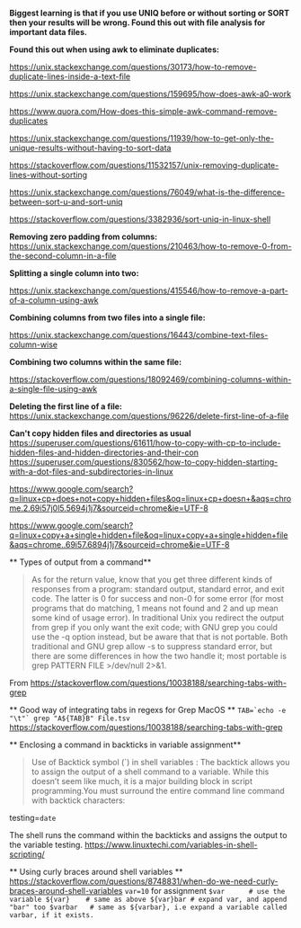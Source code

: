 **Biggest learning is that if you use UNIQ before or without sorting or SORT then your results will be wrong. Found this out with file analysis for important data files.**

**Found this out when using awk to eliminate duplicates:**

https://unix.stackexchange.com/questions/30173/how-to-remove-duplicate-lines-inside-a-text-file

https://unix.stackexchange.com/questions/159695/how-does-awk-a0-work

https://www.quora.com/How-does-this-simple-awk-command-remove-duplicates

https://unix.stackexchange.com/questions/11939/how-to-get-only-the-unique-results-without-having-to-sort-data

https://stackoverflow.com/questions/11532157/unix-removing-duplicate-lines-without-sorting

https://unix.stackexchange.com/questions/76049/what-is-the-difference-between-sort-u-and-sort-uniq

https://stackoverflow.com/questions/3382936/sort-uniq-in-linux-shell

**Removing zero padding from columns:**
https://unix.stackexchange.com/questions/210463/how-to-remove-0-from-the-second-column-in-a-file


**Splitting a single column into two:**

https://unix.stackexchange.com/questions/415546/how-to-remove-a-part-of-a-column-using-awk

**Combining columns from two files into a single file:**

https://unix.stackexchange.com/questions/16443/combine-text-files-column-wise

**Combining two columns within the same file:**

https://stackoverflow.com/questions/18092469/combining-columns-within-a-single-file-using-awk

**Deleting the first line of a file:**
https://unix.stackexchange.com/questions/96226/delete-first-line-of-a-file

**Can't copy hidden files and directories as usual**  
https://superuser.com/questions/61611/how-to-copy-with-cp-to-include-hidden-files-and-hidden-directories-and-their-con
https://superuser.com/questions/830562/how-to-copy-hidden-starting-with-a-dot-files-and-subdirectories-in-linux

https://www.google.com/search?q=linux+cp+does+not+copy+hidden+files&oq=linux+cp+doesn+&aqs=chrome.2.69i57j0l5.5694j1j7&sourceid=chrome&ie=UTF-8

https://www.google.com/search?q=linux+copy+a+single+hidden+file&oq=linux+copy+a+single+hidden+file&aqs=chrome..69i57.6894j1j7&sourceid=chrome&ie=UTF-8
  
** Types of output from a command**  
> As for the return value, know that you get three different kinds of responses from a program: standard output, standard error, and exit code. The latter is 0 for success and non-0 for some error (for most programs that do matching, 1 means not found and 2 and up mean some kind of usage error). In traditional Unix you redirect the output from grep if you only want the exit code; with GNU  grep you could use the -q option instead, but be aware that that is not portable. Both traditional and GNU grep allow -s to suppress standard error, but there are some differences in how the two handle it; most portable is grep PATTERN FILE >/dev/null 2>&1.

From https://stackoverflow.com/questions/10038188/searching-tabs-with-grep

** Good way of integrating tabs in regexs for Grep MacOS **
    ```
    TAB=`echo -e "\t"`
    grep "A${TAB}B" File.tsv
    ```
https://stackoverflow.com/questions/10038188/searching-tabs-with-grep
  
** Enclosing a command in backticks in variable assignment**  
> Use of Backtick symbol (`) in shell variables :
The backtick allows you to assign the output of a shell command to a variable. While this doesn’t seem like much, it is a major building block in script programming.You must surround the entire command line command with backtick characters:

testing=`date`

The shell runs the command within the backticks and assigns the output to the variable testing.
https://www.linuxtechi.com/variables-in-shell-scripting/
  
** Using curly braces around shell variables **
https://stackoverflow.com/questions/8748831/when-do-we-need-curly-braces-around-shell-variables
`var=10` for assignment
    ```
    $var      # use the variable
${var}    # same as above
${var}bar # expand var, and append "bar" too
$varbar   # same as ${varbar}, i.e expand a variable called varbar, if it exists.
    ```
